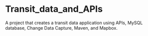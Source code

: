 # Transit_data_and_APIs
A project that creates a transit data application using APIs, MySQL database, Change Data Capture, Maven, and Mapbox. 
